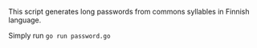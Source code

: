 This script generates long passwords from commons syllables in Finnish language.

Simply run `go run password.go`
